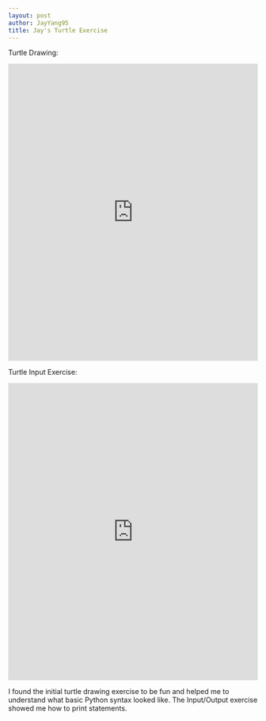 ```yaml
---
layout: post
author: JayYang95
title: Jay's Turtle Exercise
---
```


Turtle Drawing:
<iframe src="https://trinket.io/embed/python/8764885c49" width="100%" height="600" frameborder="0" marginwidth="0" marginheight="0" allowfullscreen></iframe>

Turtle Input Exercise:
<iframe src="https://trinket.io/embed/python/615c0b894e" width="100%" height="600" frameborder="0" marginwidth="0" marginheight="0" allowfullscreen></iframe>

I found the initial turtle drawing exercise to be fun and helped me to understand what basic Python syntax looked like.
The Input/Output exercise showed me how to print statements.
